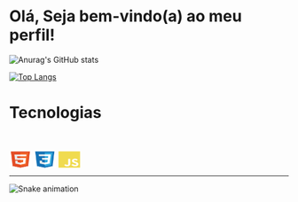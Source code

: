 
# Olá, Seja bem-vindo(a) ao meu perfil!

![Anurag's GitHub stats](https://github-readme-stats.vercel.app/api?username=matheusscarvalho1&show_icons=true&theme=transparent)

[![Top Langs](https://github-readme-stats.vercel.app/api/top-langs/?username=matheusscarvalho1&hide_progress=true&theme=transparent)](https://github.com/anuraghazra/github-readme-stats)
<br>
# Tecnologias
<div style="display: inline_block">
<br><br>
  <img align="center" alt="HTML" height="30" width="40" src="https://raw.githubusercontent.com/devicons/devicon/master/icons/html5/html5-original.svg">
  <img align="center" alt="CSS" height="30" width="40" src="https://raw.githubusercontent.com/devicons/devicon/master/icons/css3/css3-original.svg">
  <img align="center" alt="Js" height="30" width="40" src="https://raw.githubusercontent.com/devicons/devicon/master/icons/javascript/javascript-plain.svg">
<hr>
</div>

![Snake animation](https://github.com/matheusscarvalho1/imath5/blob/output/github-contribution-grid-snake.svg)
